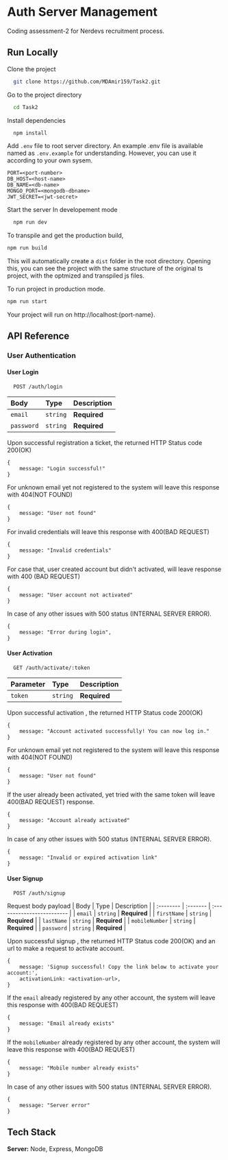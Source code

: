 # Auth Server Management

Coding assessment-2 for Nerdevs recruitment process.
## Run Locally

Clone the project

```bash
  git clone https://github.com/MDAmir159/Task2.git
```

Go to the project directory

```bash
  cd Task2
```

Install dependencies

```bash
  npm install
```


Add `.env` file to root server directory. An example .env file is available named as `.env.example` for understanding. However, you can use it according to your own sysem.
```
PORT=<port-number>
DB_HOST=<host-name>
DB_NAME=<db-name>
MONGO_PORT=<mongodb-dbname>
JWT_SECRET=<jwt-secret>
```

Start the server
In developement mode
```bash
  npm run dev
```

To transpile and get the production build,
```bash
npm run build
```

This will automatically create a `dist` folder in the root directory. Opening this, you can see the project with the same structure of the original ts project, with the optmized and transpiled js files.

To run project in production mode.
```bash
npm run start
```

Your project will run on http://localhost:{port-name}.
## API Reference
### User Authentication
#### User Login
```http
  POST /auth/login
```

| Body | Type     | Description                |
| :-------- | :------- | :------------------------- |
| `email` | `string` | **Required** |
| `password` | `string` | **Required** |

Upon successful registration a ticket, the returned HTTP Status code 200(OK)
```
{
    message: "Login successful!"
}
```
For unknown email yet not registered to the system will leave this response with 404(NOT FOUND)
```
{
    message: "User not found"
}
```
For invalid credentials will leave this response with 400(BAD REQUEST)
```
{
    message: "Invalid credentials"
}
```
For case that, user created account but didn't activated, will leave response with 400 (BAD REQUEST)
```
{
    message: "User account not activated"
}
```

In case of any other issues with 500 status (INTERNAL SERVER ERROR).
```
{
    message: "Error during login",
}
```


#### User Activation
```http
  GET /auth/activate/:token
```

| Parameter | Type     | Description                |
| :-------- | :------- | :------------------------- |
| `token` | `string` | **Required** |

Upon successful activation , the returned HTTP Status code 200(OK)
```
{
    message: "Account activated successfully! You can now log in."
}
```
For unknown email yet not registered to the system will leave this response with 404(NOT FOUND)
```
{
    message: "User not found"
}
```
If the user already been activated, yet tried with the same token will leave 400(BAD REQUEST) response.
```
{
    message: "Account already activated"
}
```

In case of any other issues with 500 status (INTERNAL SERVER ERROR).
```
{
    message: "Invalid or expired activation link"
}
```

#### User Signup
```http
  POST /auth/signup
```
Request body payload
| Body | Type     | Description                |
| :-------- | :------- | :------------------------- |
| `email` | `string` | **Required** |
| `firstName` | `string` | **Required** |
| `lastName` | `string` | **Required** |
| `mobileNumber` | `string` | **Required** |
| `password` | `string` | **Required** |

Upon successful signup , the returned HTTP Status code 200(OK) and an url to make a request to activate account.
```
{
    message: 'Signup successful! Copy the link below to activate your account:',
    activationLink: <activation-url>,
}
```
If the `email` already registered by any other account, the system will leave this response with 400(BAD REQUEST)
```
{
    message: "Email already exists"
}
```
If the  `mobileNumber` already registered by any other account, the system will leave this response with 400(BAD REQUEST)
```
{
    message: "Mobile number already exists"
}
```

In case of any other issues with 500 status (INTERNAL SERVER ERROR).
```
{
    message: "Server error"
}
```

## Tech Stack

**Server:** Node, Express, MongoDB
